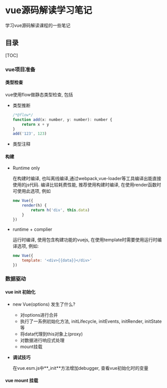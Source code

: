 # vue源码解读学习笔记

学习vue源码解读课程的一些笔记



## 目录

[TOC]



### vue项目准备

#### 类型检查

vue使用flow做静态类型检查, 包括

* 类型推断

  ```js
  /*@flow*/
  function add(x: number, y: number): number {
      return x + y
  }
  add('123', 123)
  ```

* 类型注释



#### 构建

* Runtime only 

  在构建时编译, 也叫离线编译,通过webpack,vue-loader等工具编译出能直接使用的js代码.  编译比较耗费性能, 推荐使用构建时编译, 在使用render函数时可使用此选项, 例如

  ```js
  new Vue({
      render(h) {
          return h('div', this.data)
      }
  })
  ```

* runtime + complier

  运行时编译, 使用包含构建功能的vuejs, 在使用template时需要使用运行时编译选项, 例如:

  ```js
  new Vue({
      template: '<div>{{data}}</div>'
  })
  ```



### 数据驱动

#### vue init 初始化

* new Vue(options) 发生了什么?
  * 对options进行合并
  * 执行了一系例初始化方法, initLifecycle, initEvents, initRender, initState等
  * 将data代理到this对象上(proxy)
  * 对数据进行响应式处理
  * mount挂载

* **调试技巧**

  在vue.esm.js中**_init**方法增加debugger, 查看vue初始化时的变量



#### vue mount 挂载

